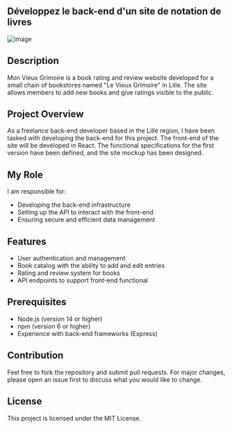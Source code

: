 ## Développez le back-end d'un site de notation de livres

![image](https://github.com/Arno37/Mon_Vieux_Grimoire/assets/140819974/7ecbf2dc-deb6-4d04-9909-4b146017a19f)

## Description

Mon Vieux Grimoire is a book rating and review website developed for a small chain of bookstores named "Le Vieux Grimoire" in Lille. The site allows members to add new books and give ratings visible to the public.

## Project Overview

As a freelance back-end developer based in the Lille region, I have been tasked with developing the back-end for this project. The front-end of the site will be developed in React. The functional specifications for the first version have been defined, and the site mockup has been designed.

## My Role

I am responsible for:

- Developing the back-end infrastructure
- Setting up the API to interact with the front-end
- Ensuring secure and efficient data management

## Features

- User authentication and management
- Book catalog with the ability to add and edit entries
- Rating and review system for books
- API endpoints to support front-end functional

## Prerequisites

- Node.js (version 14 or higher)
- npm (version 6 or higher)
- Experience with back-end frameworks (Express)

## Contribution

Feel free to fork the repository and submit pull requests. For major changes, please open an issue first to discuss what you would like to change.

## License

This project is licensed under the MIT License.
